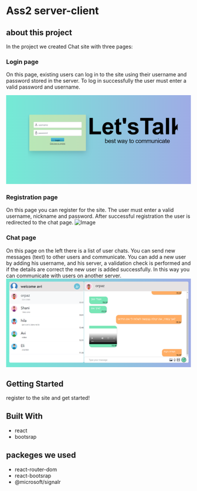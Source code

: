 # Ass2 server-client 

## about this project
In the project we created Chat site with three pages:

### Login page
On this page, existing users can log in to the site using their username and password stored in the server.
To log in successfully the user must enter a valid password and username.

![Image](./src/LoginPageImg.png)

### Registration page
On this page you can register for the site. The user must enter a valid username, nickname and password. 
After successful registration the user is redirected to the chat page.
![Image](./src/RegisterPageImg.png)

### Chat page
On this page on the left there is a list of user chats. 
You can send new messages (text) to other users and communicate.
You can add a new user by adding his username, and his server, a validation check is performed and if the details are correct the new user is added successfully.
In this way you can communicate with users on another server.
![Image](./src/ChatPageImg.png)

## Getting Started
register to the site and get started!

## Built With

* react
* bootsrap

## packeges we used

* react-router-dom
* react-bootsrap
* @microsoft/signalr

